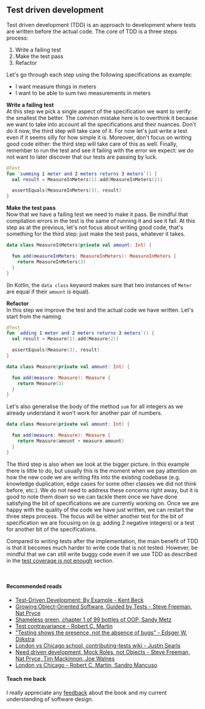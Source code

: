 ## Test driven development
Test driven development (TDD) is an approach to development where tests are written before the actual code. The core of TDD is a three
steps process:
1. Write a failing test
2. Make the test pass
3. Refactor

Let's go through each step using the following specifications as example:
* I want measure things in meters
* I want to be able to sum two measurements in meters

**Write a failing test**  
At this step we pick a single aspect of the specification we want to verify: the smallest the better. The common mistake
here is to overthink it because we want to take into account all the specifications and their nuances. Don't do it now,
the third step will take care of it. For now let's just write a test even if it seems silly for how simple it is. Moreover,
don't focus on writing good code either: the third step will take care of this as well. Finally, remember to run the test
and see it failing with the error we expect: we do not want to later discover that our tests are passing by luck.

```kotlin
@Test
fun `summing 1 meter and 2 meters returns 3 meters`() {
  val result = MeasureInMeters(1).add(MeasureInMeters(2))

  assertEquals(MeasureInMeters(3), result)
}
```


**Make the test pass**  
Now that we have a failing test we need to make it pass. Be mindful that compilation errors in the test is the same of
running it and see it fail. At this step as at the previous, let's not focus about writing good code, that's something for
the third step: just make the test pass, whatever it takes.


```kotlin
data class MeasureInMeters(private val amount: Int) {

  fun add(measureInMeters: MeasureInMeters): MeasureInMeters {
    return MeasureInMeters(3)
  }
}
```

(In Kotlin, the `data class` keyword makes sure that two instances of `Meter` are equal if their `amount` is equal).


**Refactor**  
In this step we improve the test and the actual code we have written. Let's start from the naming.

```kotlin
@Test
fun `adding 1 meter and 2 meters returns 3 meters`() {
  val result = Measure(1).add(Measure(2))

  assertEquals(Measure(3), result)
}

data class Measure(private val amount: Int) {

  fun add(measure: Measure): Measure {
    return Measure(3)
  }
}
```

Let's also generalise the body of the method `sum` for all integers as we already understand it won't work for another
pair of numbers.

```kotlin
data class Measure(private val amount: Int) {

  fun add(measure: Measure): Measure {
    return Measure(amount + measure.amount)
  }
}
```

The third step is also when we look at the bigger picture. In this example there is little to do, but usually this is the moment
when we pay attention on how the new code we are writing fits into the existing codebase (e.g. knowledge
duplication, edge cases for some other classes we did not think before, etc.). We do not need to address these concerns
right away, but it is good to note them down so we can tackle them once we have done satisfying the bit of specifications
we are currently working on. Once we are happy with the quality of the code we have just written, we can restart
the three steps process. The focus will be either another test for the bit of specification we are focusing on
(e.g. adding 2 negative integers) or a test for another bit of the specifications.

Compared to writing tests after the implementation, the main benefit of TDD is that it becomes much harder to write code
that is not tested. However, be mindful that we can still write buggy code even if we use TDD as described in the
[test coverage is not enough](test-coverage-is-not-enough.html) section.

<br/>  

#### Recommended reads
* [Test-Driven Development: By Example - Kent Beck](https://www.goodreads.com/book/show/387190.Test_Driven_Development)    
* [Growing Object-Oriented Software, Guided by Tests - Steve Freeman, Nat Pryce](https://www.goodreads.com/book/show/4268826-growing-object-oriented-software-guided-by-tests)    
* [Shameless green, chapter 1 of 99 bottles of OOP, Sandy Metz](https://www.goodreads.com/book/show/31183020-99-bottles-of-oop)  
* [Test contravariance - Robert C. Martin](https://blog.cleancoder.com/uncle-bob/2017/10/03/TestContravariance.html)  
* ["Testing shows the presence, not the absence of bugs" - Edsger W. Dijkstra](https://blog.cleancoder.com/uncle-bob/2016/06/10/MutationTesting.html)  
* [London vs Chicago school, contributing-tests wiki - Justin Searls](https://github.com/testdouble/contributing-tests/wiki/London-school-TDD)  
* [Need driven development, Mock Roles, not Objects - Steve Freeman, Nat Pryce, Tim Mackinnon, Joe Walnes](http://jmock.org/oopsla2004.pdf)  
* [London vs Chicago - Robert C. Martin, Sandro Mancuso](https://cleancoders.com/series/comparativeDesign)

#### Teach me back
I really appreciate any [feedback]((/introduction/introduction.html#teach-me-back)) about the book and my current understanding of software design.